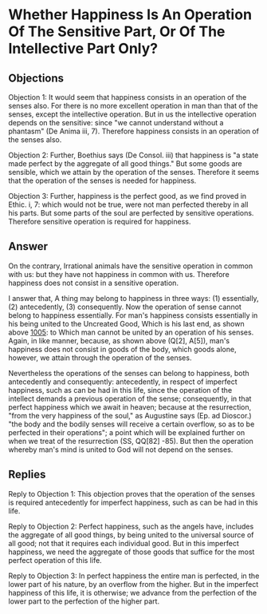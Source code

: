# Whether Happiness Is An Operation Of The Sensitive Part, Or Of The Intellective Part Only?

## Objections

Objection 1: It would seem that happiness consists in an operation of the senses also. For there is no more excellent operation in man than that of the senses, except the intellective operation. But in us the intellective operation depends on the sensitive: since "we cannot understand without a phantasm" (De Anima iii, 7). Therefore happiness consists in an operation of the senses also.

Objection 2: Further, Boethius says (De Consol. iii) that happiness is "a state made perfect by the aggregate of all good things." But some goods are sensible, which we attain by the operation of the senses. Therefore it seems that the operation of the senses is needed for happiness.

Objection 3: Further, happiness is the perfect good, as we find proved in Ethic. i, 7: which would not be true, were not man perfected thereby in all his parts. But some parts of the soul are perfected by sensitive operations. Therefore sensitive operation is required for happiness.

## Answer

On the contrary, Irrational animals have the sensitive operation in common with us: but they have not happiness in common with us. Therefore happiness does not consist in a sensitive operation.

I answer that, A thing may belong to happiness in three ways: (1) essentially, (2) antecedently, (3) consequently. Now the operation of sense cannot belong to happiness essentially. For man's happiness consists essentially in his being united to the Uncreated Good, Which is his last end, as shown above [1005](A[1]): to Which man cannot be united by an operation of his senses. Again, in like manner, because, as shown above (Q[2], A[5]), man's happiness does not consist in goods of the body, which goods alone, however, we attain through the operation of the senses.

Nevertheless the operations of the senses can belong to happiness, both antecedently and consequently: antecedently, in respect of imperfect happiness, such as can be had in this life, since the operation of the intellect demands a previous operation of the sense; consequently, in that perfect happiness which we await in heaven; because at the resurrection, "from the very happiness of the soul," as Augustine says (Ep. ad Dioscor.) "the body and the bodily senses will receive a certain overflow, so as to be perfected in their operations"; a point which will be explained further on when we treat of the resurrection (SS, QQ[82] -85). But then the operation whereby man's mind is united to God will not depend on the senses.

## Replies

Reply to Objection 1: This objection proves that the operation of the senses is required antecedently for imperfect happiness, such as can be had in this life.

Reply to Objection 2: Perfect happiness, such as the angels have, includes the aggregate of all good things, by being united to the universal source of all good; not that it requires each individual good. But in this imperfect happiness, we need the aggregate of those goods that suffice for the most perfect operation of this life.

Reply to Objection 3: In perfect happiness the entire man is perfected, in the lower part of his nature, by an overflow from the higher. But in the imperfect happiness of this life, it is otherwise; we advance from the perfection of the lower part to the perfection of the higher part.